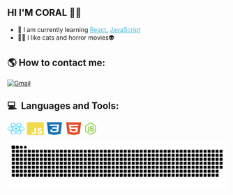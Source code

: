 ## HI I'M CORAL 👋🐱

- 🌱 I am currently learning <a style="color:#45b8d8" href="https://reactjs.org/" target="_blank"><u>React</u></a>, <a style="color:#45b8d8" href="https://www.w3schools.com/js/DEFAULT.asp" target="_blank"><u>JavaScript</u></a>
- 🐱‍💻 I like cats and horror movies👽

<h2 align="left">🌎&nbsp;How to contact me:</h2>
<a href="mailto:n.coral.padilla2.0@gmail.com" target="_blank"><img alt="Gmail" src="https://img.shields.io/badge/-Gmail-%23333?style=for-the-badge&logo=gmail&logoColor=white"></a>

<h2 align="left">💻 &nbsp;Languages and Tools:</h2>

<div width="100%">
  <a href="https://reactjs.org/" target="_blank"><img align="center" alt="React" height="30" width="40" href="https://reactjs.org/" target="_blank" src="https://raw.githubusercontent.com/devicons/devicon/master/icons/react/react-original.svg"></a>
  <a href="https://developer.mozilla.org/en-US/docs/Web/JavaScript" target="_blank"><img align="center" alt="Js" height="30" width="40" src="https://raw.githubusercontent.com/devicons/devicon/master/icons/javascript/javascript-plain.svg"></a>
  <a href="https://www.w3schools.com/css/" target="_blank"><img align="center" alt="CSS" height="30" width="40" src="https://raw.githubusercontent.com/devicons/devicon/master/icons/css3/css3-plain.svg"></a>
  <a href="https://www.w3.org/html/" target="_blank"><img align="center" alt="HTML" height="30" width="40" src="https://raw.githubusercontent.com/devicons/devicon/master/icons/html5/html5-plain.svg"></a>
  <a href=""><img align="center" alt="Node" height="30" width="30" src="https://raw.githubusercontent.com/devicons/devicon/master/icons/nodejs/nodejs-original.svg"></a>
</div>

![Snake animation](https://github.com/lizianegarcia/lizianegarcia/blob/output/github-contribution-grid-snake.svg)
<span align="right">

